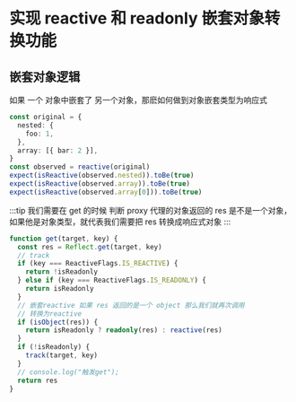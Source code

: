 # 实现 reactive 和 readonly 嵌套对象转换功能

## 嵌套对象逻辑

如果 一个 对象中嵌套了 另一个对象，那麽如何做到对象嵌套类型为响应式

```ts
const original = {
  nested: {
    foo: 1,
  },
  array: [{ bar: 2 }],
}
const observed = reactive(original)
expect(isReactive(observed.nested)).toBe(true)
expect(isReactive(observed.array)).toBe(true)
expect(isReactive(observed.array[0])).toBe(true)
```

:::tip
我们需要在 get 的时候 判断 proxy 代理的对象返回的 res 是不是一个对象，如果他是对象类型，就代表我们需要把 res 转换成响应式对象
:::

```ts
function get(target, key) {
  const res = Reflect.get(target, key)
  // track
  if (key === ReactiveFlags.IS_REACTIVE) {
    return !isReadonly
  } else if (key === ReactiveFlags.IS_READONLY) {
    return isReadonly
  }
  // 嵌套reactive 如果 res 返回的是一个 object 那么我们就再次调用
  // 转换为reactive
  if (isObject(res)) {
    return isReadonly ? readonly(res) : reactive(res)
  }
  if (!isReadonly) {
    track(target, key)
  }
  // console.log("触发get");
  return res
}
```

